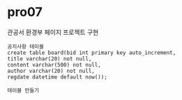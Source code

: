 # pro07

관공서 환경부 페이지 프로젝트 구현

```
공지사항 테이블
create table board(bid int primary key auto_increment,
title varchar(20) not null,
content varchar(500) not null,
author varchar(20) not null,
regdate datetime default now());
```

```
테이블 만들기
```
